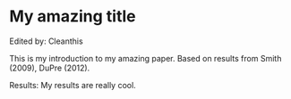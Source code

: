 # My amazing title

Edited by: Cleanthis

This is my introduction to my amazing paper. 
Based on results from Smith (2009), DuPre (2012).

Results: My results are really cool.
